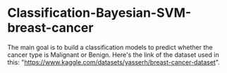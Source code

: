 # Classification-Bayesian-SVM-breast-cancer
The main goal is to build a classification models to predict whether the cancer type is Malignant or Benign. Here's the link of the dataset used in this: "https://www.kaggle.com/datasets/yasserh/breast-cancer-dataset".
